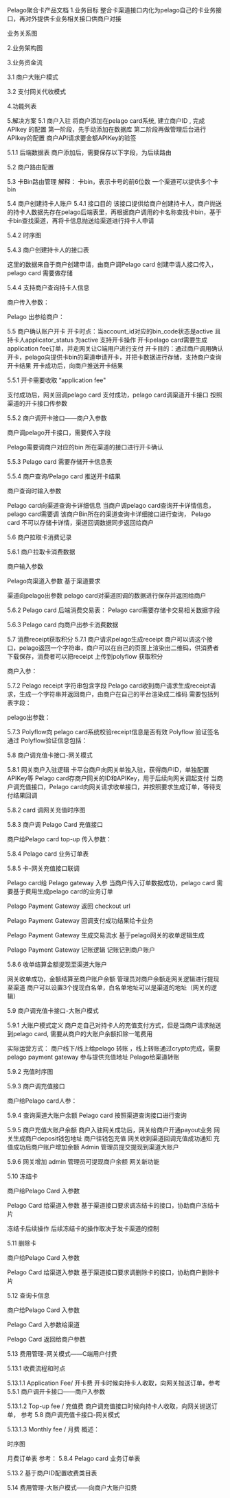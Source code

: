 Pelago聚合卡产品文档
1.业务目标
整合卡渠道接口内化为pelago自己的卡业务接口，再对外提供卡业务相关接口供商户对接

业务关系图





2.业务架构图


3.业务资金流

3.1 商户大账户模式


3.2 支付网关代收模式

4.功能列表


5.解决方案
5.1 商户入驻
将商户添加在pelago card系统, 建立商户ID , 完成APIkey 的配置
第一阶段，先手动添加在数据库
第二阶段再做管理后台进行APIkey的配置
商户API请求要金额APIKey的验签

5.1.1 后端数据表
商户添加后，需要保存以下字段，为后续路由



5.2 商户路由配置




5.3 卡Bin路由管理
解释：
卡bin，表示卡号的前6位数
一个渠道可以提供多个卡bin


5.4 商户创建持卡人账户
5.4.1 接口目的
该接口提供给商户创建持卡人，商户抛送的持卡人数据先存在pelago后端表里，再根据商户调用的卡名称查找卡bin，基于卡bin查找渠道，再将卡信息抛送给渠道进行持卡人申请



5.4.2 时序图


5.4.3 商户创建持卡人的接口表

这里的数据来自于商户创建申请，由商户调Pelago card 创建申请人接口传入，pelago card 需要做存储


5.4.4 支持商户查询持卡人信息


商户传入参数：


Pelago 出参给商户：


5.5 商户确认账户开卡
开卡时点：当account_id对应的bin_code状态是active 且 持卡人applicator_status 为active 支持开卡操作
开卡pelago card需要生成 application fee订单，并走网关让C端用户进行支付
开卡目的：通过商户调用确认开卡，pelago向提供卡bin的渠道申请开卡，并把卡数据进行存储，支持商户查询开卡结果
开卡成功后，向商户推送开卡结果

5.5.1 开卡需要收取 “application fee"




支付成功后，网关回调pelago card 支付成功，pelago card调渠道开卡接口
按照渠道的开卡接口传参数

5.5.2 商户调开卡接口——商户入参数

商户调pelago开卡接口，需要传入字段


Pelago需要调商户对应的bin 所在渠道的接口进行开卡确认

5.5.3 Pelago card 需要存储开卡信息表


5.5.4 商户查询/Pelago card 推送开卡结果

商户查询时输入参数


Pelago card向渠道查询卡详细信息
当商户调pelago card查询开卡详情信息，pelago card需要调 该商户Bin所在的渠道查询卡详细接口进行查询， Pelago card 不可以存储卡详情，渠道回调数据同步返回给商户


5.6 商户拉取卡消费记录

5.6.1 商户拉取卡消费数据

商户输入参数


Pelago向渠道入参数
基于渠道要求

渠道向pelago出参数
pelago card对渠道回调的数据进行保存并返回给商户

5.6.2 Pelago card 后端消费交易表：
Pelago card需要存储卡交易相关数据字段


5.6.3 Pelago card 向商户出参卡消费数据


5.7 消费receipt获取积分
5.7.1 商户请求pelago生成receipt
商户可以调这个接口，pelago返回一个字符串，商户可以在自己的页面上渲染出二维码，供消费者下载保存，消费者可以把receipt 上传到polyflow 获取积分

商户入参：


5.7.2 Pelago receipt 字符串包含字段
Pelago card收到商户请求生成receipt请求，生成一个字符串并返回商户，由商户在自己的平台渲染成二维码
需要包括列表字段：

pelago出参数：


5.7.3 Polyflow向 pelago card系统校验receipt信息是否有效
Polyflow 验证签名通过
Polyflow验证信息包括：



5.8 商户调充值卡接口-网关模式


5.8.1 网关商户入驻逻辑
卡平台商户向网关单独入驻，获得商户ID，单独配置APIKey等
Pelago card存商户网关的ID和APIKey，用于后续向网关调起支付
当商户调充值接口，Pelago card向网关请求收单接口，并按照要求生成订单，等待支付结果回调

5.8.2 card 调网关充值时序图

5.8.3 商户调 Pelago Card 充值接口

商户给Pelago card top-up 传入参数：


5.8.4 Pelago card  业务订单表


5.8.5 卡-网关充值接口联调

Pelago card给 Pelago gateway 入参
当商户传入订单数据成功，pelago card 需要基于费用生成pelago card的业务订单


Pelago Payment Gateway 返回 checkout url


Pelago Payment Gateway 回调支付成功结果给卡业务


Pelago Payment Gateway 生成交易流水
基于pelago网关的收单逻辑生成

Pelago Payment Gateway  记账逻辑
记账记到商户账户


5.8.6 收单结算金额提现至渠道大账户

网关收单成功，金额结算至商户账户余额
管理员对商户余额走网关逻辑进行提现至渠道
商户可以设置3个提现白名单，白名单地址可以是渠道的地址（网关的逻辑）


5.9 商户调充值卡接口-大账户模式

5.9.1 大账户模式定义
商户走自己对持卡人的充值支付方式，但是当商户请求抛送到pelago card, 需要从商户的大账户余额扣除一笔费用

实际运营方式：
商户线下/线上给pelago 转账 ，线上转账通过crypto完成，需要pelago payment gateway 参与提供充值地址
Pelago给渠道转账

5.9.2 充值时序图


5.9.3 商户调充值接口

商户给Pelago card人参：


5.9.4 查询渠道大账户余额
Pelago card 按照渠道查询接口进行查询


5.9.5 商户充值大账户余额
商户入驻网关成功后，网关给商户开通payout业务
网关生成商户deposit钱包地址
商户往钱包充值
网关收到渠道回调充值成功通知
充值成功后商户账户增加余额
Admin 管理员提交提现到渠道大账户

5.9.6 网关增加 admin 管理员可提现商户余额
网关新功能


5.10 冻结卡

商户给Pelago Card 入参数

Pelago Card 给渠道入参数
基于渠道接口要求调冻结卡的接口，协助商户冻结卡片

冻结卡后续操作
后续冻结卡的操作取决于发卡渠道的控制

5.11 删除卡

商户给Pelago Card 入参数

Pelago Card 给渠道入参数
基于渠道接口要求调删除卡的接口，协助商户删除卡片


5.12 查询卡信息

商户给Pelago Card 入参数

Pelago Card 入参数给渠道


Pelago Card 返回给商户参数


5.13 费用管理-网关模式——C端用户付费

5.13.1  收费流程和时点

5.13.1.1 Application Fee/ 开卡费
开卡时候向持卡人收取，向网关抛送订单，参考 5.5.1 商户调开卡接口——商户入参数

5.13.1.2 Top-up fee / 充值费
商户调充值接口时候向持卡人收取，向网关抛送订单， 参考 5.8 商户调充值卡接口-网关模式

5.13.1.3 Monthly fee / 月费
概述：

时序图

月费订单表
参考： 5.8.4 Pelago card  业务订单表

5.13.2 基于商户ID配置收费类目表



5.14 费用管理-大账户模式——向商户大账户扣费

